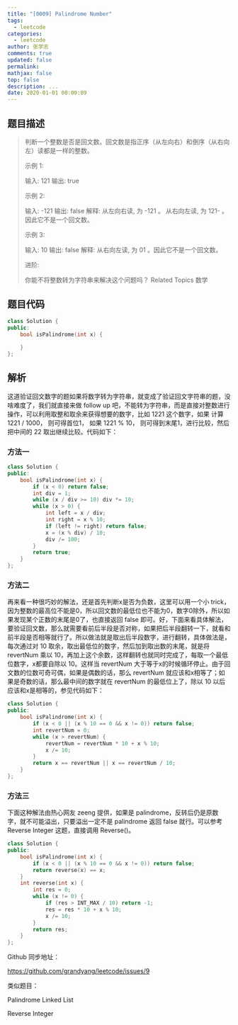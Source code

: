 ```yaml
---
title: "[0009] Palindrome Number"
tags:
  - leetcode
categories:
  - leetcode
author: 张学志
comments: true
updated: false
permalink:
mathjax: false
top: false
description: ...
date: 2020-01-01 00:00:09
---
```


## 题目描述

> 判断一个整数是否是回文数。回文数是指正序（从左向右）和倒序（从右向左）读都是一样的整数。 
> 
> 示例 1: 
> 
> 输入: 121
> 输出: true
> 
> 
> 示例 2: 
> 
> 输入: -121
> 输出: false
> 解释: 从左向右读, 为 -121 。 从右向左读, 为 121- 。因此它不是一个回文数。
> 
> 
> 示例 3: 
> 
> 输入: 10
> 输出: false
> 解释: 从右向左读, 为 01 。因此它不是一个回文数。
> 
> 
> 进阶: 
> 
> 你能不将整数转为字符串来解决这个问题吗？ 
> Related Topics 数学

## 题目代码

```cpp
class Solution {
public:
    bool isPalindrome(int x) {
        
    }
};
```

## 解析

这道验证回文数字的题如果将数字转为字符串，就变成了验证回文字符串的题，没啥难度了，我们就直接来做 follow up 吧，不能转为字符串，而是直接对整数进行操作，可以利用取整和取余来获得想要的数字，比如 1221 这个数字，如果 计算 1221 / 1000， 则可得首位1， 如果 1221 % 10， 则可得到末尾1，进行比较，然后把中间的 22 取出继续比较。代码如下：

### 方法一

```cpp
class Solution {
public:
    bool isPalindrome(int x) {
        if (x < 0) return false;
        int div = 1;
        while (x / div >= 10) div *= 10;
        while (x > 0) {
            int left = x / div;
            int right = x % 10;
            if (left != right) return false;
            x = (x % div) / 10;
            div /= 100;
        }
        return true;
    }
};
```

### 方法二

再来看一种很巧妙的解法，还是首先判断x是否为负数，这里可以用一个小 trick，因为整数的最高位不能是0，所以回文数的最低位也不能为0，数字0除外，所以如果发现某个正数的末尾是0了，也直接返回 false 即可。好，下面来看具体解法，要验证回文数，那么就需要看前后半段是否对称，如果把后半段翻转一下，就看和前半段是否相等就行了。所以做法就是取出后半段数字，进行翻转，具体做法是，每次通过对 10 取余，取出最低位的数字，然后加到取出数的末尾，就是将 revertNum 乘以 10，再加上这个余数，这样翻转也就同时完成了，每取一个最低位数字，x都要自除以 10。这样当 revertNum 大于等于x的时候循环停止。由于回文数的位数可奇可偶，如果是偶数的话，那么 revertNum 就应该和x相等了；如果是奇数的话，那么最中间的数字就在 revertNum 的最低位上了，除以 10 以后应该和x是相等的，参见代码如下：

```cpp
class Solution {
public:
    bool isPalindrome(int x) {
        if (x < 0 || (x % 10 == 0 && x != 0)) return false;
        int revertNum = 0;
        while (x > revertNum) {
            revertNum = revertNum * 10 + x % 10;
            x /= 10;
        }
        return x == revertNum || x == revertNum / 10;
    }
};
```

### 方法三

下面这种解法由热心网友 zeeng 提供，如果是 palindrome，反转后仍是原数字，就不可能溢出，只要溢出一定不是 palindrome 返回 false 就行。可以参考 Reverse Integer 这题，直接调用 Reverse()。

```cpp
class Solution {
public:
    bool isPalindrome(int x) {
        if (x < 0 || (x % 10 == 0 && x != 0)) return false;
        return reverse(x) == x;
    }
    int reverse(int x) {
        int res = 0;
        while (x != 0) {
            if (res > INT_MAX / 10) return -1;
            res = res * 10 + x % 10;
            x /= 10;
        }
        return res;
    }
};
```

Github 同步地址：

https://github.com/grandyang/leetcode/issues/9

 

类似题目：

Palindrome Linked List

Reverse Integer